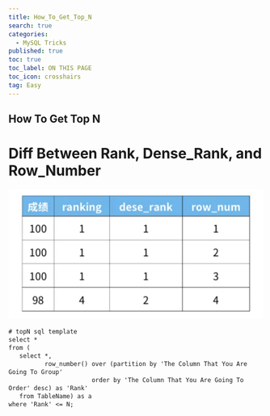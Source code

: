 ```yaml
---
title: How_To_Get_Top_N
search: true
categories:
  - MySQL Tricks
published: true
toc: true
toc_label: ON THIS PAGE
toc_icon: crosshairs
tag: Easy
---
```


## How To Get Top N

# Diff Between Rank, Dense_Rank, and Row_Number
![image](/assets/images/Rank_Dense_Rank.png)

```
# topN sql template
select *
from (
   select *, 
          row_number() over (partition by 'The Column That You Are Going To Group'
                       order by 'The Column That You Are Going To Order' desc) as 'Rank'
   from TableName) as a
where 'Rank' <= N;
```
